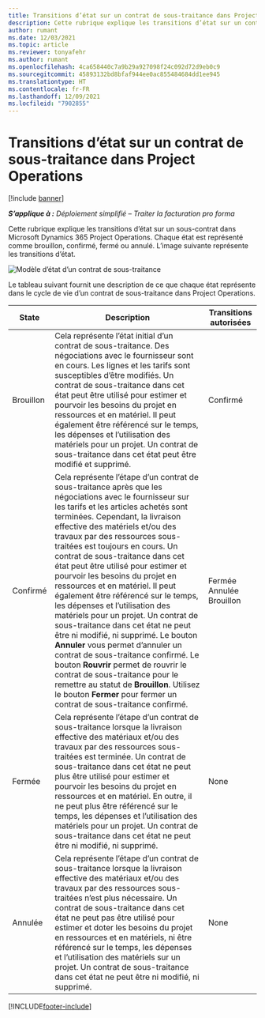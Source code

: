 ```yaml
---
title: Transitions d’état sur un contrat de sous-traitance dans Project Operations
description: Cette rubrique explique les transitions d’état sur un contrat de sous-traitance dans Microsoft Dynamics 365 Project Operations à mesure que le contrat de sous-traitance est créé, exécuté et clôturé.
author: rumant
ms.date: 12/03/2021
ms.topic: article
ms.reviewer: tonyafehr
ms.author: rumant
ms.openlocfilehash: 4ca658440c7a9b29a927098f24c092d72d9eb0c9
ms.sourcegitcommit: 45893132bd8bfaf944ee0ac855484684dd1ee945
ms.translationtype: HT
ms.contentlocale: fr-FR
ms.lasthandoff: 12/09/2021
ms.locfileid: "7902855"
---
```

# <a name="state-transitions-on-a-subcontract-in-project-operations"></a>Transitions d’état sur un contrat de sous-traitance dans Project Operations

[!include [banner](../../includes/dataverse-preview.md)]

_**S’applique à :** Déploiement simplifié – Traiter la facturation pro forma_

Cette rubrique explique les transitions d’état sur un sous-contrat dans Microsoft Dynamics 365 Project Operations. Chaque état est représenté comme brouillon, confirmé, fermé ou annulé. L’image suivante représente les transitions d’état.

![Modèle d’état d’un contrat de sous-traitance](../media/SubconStates.png)  

Le tableau suivant fournit une description de ce que chaque état représente dans le cycle de vie d’un contrat de sous-traitance dans Project Operations.

| State | Description | Transitions autorisées |
| --- | --- | --- |
| Brouillon | Cela représente l’état initial d’un contrat de sous-traitance. Des négociations avec le fournisseur sont en cours. Les lignes et les tarifs sont susceptibles d’être modifiés. Un contrat de sous-traitance dans cet état peut être utilisé pour estimer et pourvoir les besoins du projet en ressources et en matériel. Il peut également être référencé sur le temps, les dépenses et l’utilisation des matériels pour un projet. Un contrat de sous-traitance dans cet état peut être modifié et supprimé. | Confirmé |
| Confirmé | Cela représente l’étape d’un contrat de sous-traitance après que les négociations avec le fournisseur sur les tarifs et les articles achetés sont terminées. Cependant, la livraison effective des matériels et/ou des travaux par des ressources sous-traitées est toujours en cours. Un contrat de sous-traitance dans cet état peut être utilisé pour estimer et pourvoir les besoins du projet en ressources et en matériel. Il peut également être référencé sur le temps, les dépenses et l’utilisation des matériels pour un projet. Un contrat de sous-traitance dans cet état ne peut être ni modifié, ni supprimé. Le bouton **Annuler** vous permet d’annuler un contrat de sous-traitance confirmé. Le bouton **Rouvrir** permet de rouvrir le contrat de sous-traitance pour le remettre au statut de **Brouillon**. Utilisez le bouton **Fermer** pour fermer un contrat de sous-traitance confirmé. | Fermée <br> Annulée <br> Brouillon |
| Fermée | Cela représente l’étape d’un contrat de sous-traitance lorsque la livraison effective des matériaux et/ou des travaux par des ressources sous-traitées est terminée. Un contrat de sous-traitance dans cet état ne peut plus être utilisé pour estimer et pourvoir les besoins du projet en ressources et en matériel. En outre, il ne peut plus être référencé sur le temps, les dépenses et l’utilisation des matériels pour un projet. Un contrat de sous-traitance dans cet état ne peut être ni modifié, ni supprimé. | None |
| Annulée | Cela représente l’étape d’un contrat de sous-traitance lorsque la livraison effective des matériaux et/ou des travaux par des ressources sous-traitées n’est plus nécessaire. Un contrat de sous-traitance dans cet état ne peut pas être utilisé pour estimer et doter les besoins du projet en ressources et en matériels, ni être référencé sur le temps, les dépenses et l’utilisation des matériels sur un projet. Un contrat de sous-traitance dans cet état ne peut être ni modifié, ni supprimé. | None |


[!INCLUDE[footer-include](../../includes/footer-banner.md)]
